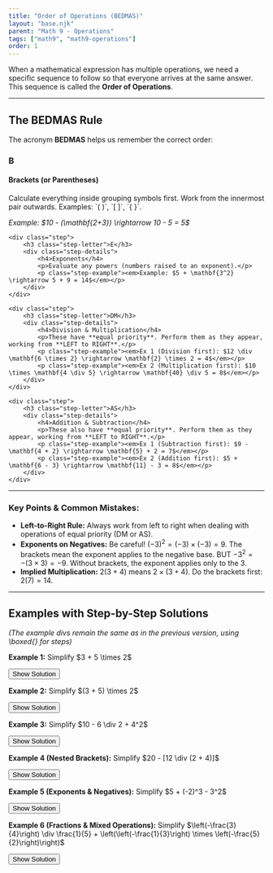```yaml
---
title: "Order of Operations (BEDMAS)"
layout: "base.njk"
parent: "Math 9 - Operations"
tags: ["math9", "math9-operations"]
order: 1
---
```


When a mathematical expression has multiple operations, we need a specific sequence to follow so that everyone arrives at the same answer. This sequence is called the **Order of Operations**.

---

## The BEDMAS Rule

The acronym **BEDMAS** helps us remember the correct order:

<div class="bedmas-steps">
    <div class="step">
        <h3 class="step-letter">B</h3>
        <div class="step-details">
            <h4>Brackets (or Parentheses)</h4>
            <p>Calculate everything inside grouping symbols first. Work from the innermost pair outwards. Examples: `( )`, `[ ]`, `{ }`.</p>
            <p class="step-example"><em>Example: $10 - (\mathbf{2+3}) \rightarrow 10 - 5 = 5$</em></p>
        </div>
    </div>

    <div class="step">
        <h3 class="step-letter">E</h3>
        <div class="step-details">
            <h4>Exponents</h4>
            <p>Evaluate any powers (numbers raised to an exponent).</p>
            <p class="step-example"><em>Example: $5 + \mathbf{3^2} \rightarrow 5 + 9 = 14$</em></p>
        </div>
    </div>

    <div class="step">
        <h3 class="step-letter">DM</h3>
        <div class="step-details">
            <h4>Division & Multiplication</h4>
            <p>These have **equal priority**. Perform them as they appear, working from **LEFT to RIGHT**.</p>
            <p class="step-example"><em>Ex 1 (Division first): $12 \div \mathbf{6 \times 2} \rightarrow \mathbf{2} \times 2 = 4$</em></p>
            <p class="step-example"><em>Ex 2 (Multiplication first): $10 \times \mathbf{4 \div 5} \rightarrow \mathbf{40} \div 5 = 8$</em></p>
        </div>
    </div>

    <div class="step">
        <h3 class="step-letter">AS</h3>
        <div class="step-details">
            <h4>Addition & Subtraction</h4>
            <p>These also have **equal priority**. Perform them as they appear, working from **LEFT to RIGHT**.</p>
            <p class="step-example"><em>Ex 1 (Subtraction first): $9 - \mathbf{4 + 2} \rightarrow \mathbf{5} + 2 = 7$</em></p>
            <p class="step-example"><em>Ex 2 (Addition first): $5 + \mathbf{6 - 3} \rightarrow \mathbf{11} - 3 = 8$</em></p>
        </div>
    </div>
</div>

---

### Key Points & Common Mistakes:

*   **Left-to-Right Rule:** Always work from left to right when dealing with operations of equal priority (DM or AS).
*   **Exponents on Negatives:** Be careful! $(-3)^2 = (-3) \times (-3) = 9$. The brackets mean the exponent applies to the negative base. BUT $-3^2 = -(3 \times 3) = -9$. Without brackets, the exponent applies only to the 3.
*   **Implied Multiplication:** $2(3+4)$ means $2 \times (3+4)$. Do the brackets first: $2(7) = 14$.

---

## Examples with Step-by-Step Solutions

*(The example divs remain the same as in the previous version, using \boxed{} for steps)*

<div class="example">
    <p><strong>Example 1:</strong> Simplify $3 + 5 \times 2$</p>
    <button class="solution-toggle" aria-expanded="false">Show Solution</button>
    <div class="solution" hidden>
        <p>Following BEDMAS:</p>
        $$
        \begin{align*}
        & 3 + \boxed{5 \times 2} \quad &\text{(M: Multiplication before Addition)} \\
        = & 3 + 10 \\
        = & \boxed{13} \quad &\text{(A: Addition)}
        \end{align*}
        $$
        <p><em>Result: $13$</em></p>
    </div>
</div>

<div class="example">
    <p><strong>Example 2:</strong> Simplify $(3 + 5) \times 2$</p>
    <button class="solution-toggle" aria-expanded="false">Show Solution</button>
    <div class="solution" hidden>
        <p>Following BEDMAS:</p>
        $$
        \begin{align*}
         & \boxed{(3 + 5)} \times 2 \quad &\text{(B: Brackets first)} \\
        = & 8 \times 2 \\
        = & \boxed{16} \quad &\text{(M: Multiplication)}
        \end{align*}
        $$
        <p><em>Result: $16$</em></p>
    </div>
</div>

<div class="example">
    <p><strong>Example 3:</strong> Simplify $10 - 6 \div 2 + 4^2$</p>
    <button class="solution-toggle" aria-expanded="false">Show Solution</button>
    <div class="solution" hidden>
        <p>Step-by-step using BEDMAS:</p>
        $$
        \begin{align*}
         & 10 - 6 \div 2 + \boxed{4^2} \quad & \text{(E: Exponents)} \\
        = & 10 - 6 \div 2 + 16 \\
         & 10 - \boxed{6 \div 2} + 16 \quad & \text{(D/M: Division, left-to-right)} \\
        = & 10 - 3 + 16 \\
         & \boxed{10 - 3} + 16 \quad & \text{(A/S: Subtraction, left-to-right)}\\
        = & 7 + 16 \\
         & \boxed{7 + 16} \quad & \text{(A/S: Addition, left-to-right)}\\
        = & 23
        \end{align*}
        $$
        <p><em>Result: $23$</em></p>
    </div>
</div>

<div class="example">
    <p><strong>Example 4 (Nested Brackets):</strong> Simplify $20 - [12 \div (2 + 4)]$</p>
    <button class="solution-toggle" aria-expanded="false">Show Solution</button>
    <div class="solution" hidden>
        <p>Work from the innermost brackets outwards:</p>
        $$
        \begin{align*}
        & 20 - [12 \div \boxed{(2 + 4)}] \quad & \text{(B: Innermost Bracket)} \\
        = & 20 - [12 \div 6] \\
        = & 20 - \boxed{[12 \div 6]} \quad & \text{(B: Remaining Bracket - Perform Division inside)} \\
        = & 20 - 2 \\
        = & \boxed{18} \quad & \text{(S: Subtraction)}
        \end{align*}
        $$
        <p><em>Result: $18$</em></p>
    </div>
</div>

<div class="example">
    <p><strong>Example 5 (Exponents & Negatives):</strong> Simplify $5 + (-2)^3 - 3^2$</p>
    <button class="solution-toggle" aria-expanded="false">Show Solution</button>
    <div class="solution" hidden>
        <p>Watch the exponents carefully:</p>
        $$
        \begin{align*}
        & 5 + \boxed{(-2)^3} - \boxed{3^2} \quad & \text{(E: Exponents)} \\
          & \quad \text{Note: } (-2)^3 = (-2)(-2)(-2) = -8 \\
          & \quad \text{Note: } 3^2 = 3 \times 3 = 9 \\
        = & 5 + (-8) - 9 \\
        = & 5 - 8 - 9 \\
        = & \boxed{5 - 8} - 9 \quad & \text{(A/S: Subtraction, left-to-right)} \\
        = & -3 - 9 \\
        = & \boxed{-3 - 9} \quad & \text{(A/S: Subtraction)} \\
        = & -12
        \end{align*}
        $$
        <p><em>Result: $-12$</em></p>
    </div>
</div>


<div class="example">
    <p><strong>Example 6 (Fractions & Mixed Operations):</strong> Simplify $\left(-\frac{3}{4}\right) \div \frac{1}{5} + \left(\left(-\frac{1}{3}\right) \times \left(-\frac{5}{2}\right)\right)$</p>
    <button class="solution-toggle" aria-expanded="false">Show Solution</button>
    <div class="solution" hidden>
        <p>Follow BEDMAS with fraction rules:</p>
         $$
        \begin{align*}
        & \left(-\frac{3}{4}\right) \div \frac{1}{5} + \boxed{\left(\left(-\frac{1}{3}\right) \times \left(-\frac{5}{2}\right)\right)} \quad & \text{(B: Innermost Bracket - Multiplication)} \\
          & \quad \text{Calculation: } (-\frac{1}{3}) \times (-\frac{5}{2}) = +\frac{1 \times 5}{3 \times 2} = \frac{5}{6} \\
        = & \left(-\frac{3}{4}\right) \div \frac{1}{5} + \frac{5}{6} \\
        = & \boxed{\left(-\frac{3}{4}\right) \div \frac{1}{5}} + \frac{5}{6} \quad & \text{(D/M: Division - Keep, Change, Flip)} \\
          & \quad \text{Calculation: } (-\frac{3}{4}) \times \frac{5}{1} = -\frac{3 \times 5}{4 \times 1} = -\frac{15}{4} \\
        = & -\frac{15}{4} + \frac{5}{6} \\
        = & \boxed{-\frac{15}{4} + \frac{5}{6}} \quad & \text{(A/S: Addition - Find LCD = 12)} \\
          & \quad \text{Calculation: } -\frac{15 \times 3}{4 \times 3} + \frac{5 \times 2}{6 \times 2} = -\frac{45}{12} + \frac{10}{12} \\
          & \quad = \frac{-45 + 10}{12} = -\frac{35}{12} \\
        = & -\frac{35}{12}
        \end{align*}
        $$
        <p><em>Result: $-\frac{35}{12}$ or $-2\frac{11}{12}$</em></p>
    </div>
</div>

